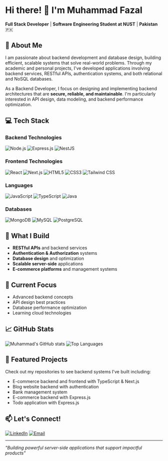 # Hi there! 👋 I'm Muhammad Fazal

**Full Stack Developer** | **Software Engineering Student at NUST** | **Pakistan** 🇵🇰

## 🚀 About Me
I am passionate about backend development and database design, building efficient, scalable systems that solve real-world problems. Through my academic and personal projects, I've developed applications involving backend services, RESTful APIs, authentication systems, and both relational and NoSQL databases.

As a Backend Developer, I focus on designing and implementing backend architectures that are **secure, reliable, and maintainable**. I'm particularly interested in API design, data modeling, and backend performance optimization.

## 💻 Tech Stack

### Backend Technologies
![Node.js](https://img.shields.io/badge/-Node.js-339933?style=flat-square&logo=node.js&logoColor=white)
![Express.js](https://img.shields.io/badge/-Express.js-000000?style=flat-square&logo=express&logoColor=white)
![NestJS](https://img.shields.io/badge/-NestJS-E0234E?style=flat-square&logo=nestjs&logoColor=white)

### Frontend Technologies
![React](https://img.shields.io/badge/-React-61DAFB?style=flat-square&logo=react&logoColor=black)
![Next.js](https://img.shields.io/badge/-Next.js-000000?style=flat-square&logo=next.js&logoColor=white)
![HTML5](https://img.shields.io/badge/-HTML5-E34F26?style=flat-square&logo=html5&logoColor=white)
![CSS3](https://img.shields.io/badge/-CSS3-1572B6?style=flat-square&logo=css3&logoColor=white)
![Tailwind CSS](https://img.shields.io/badge/-Tailwind%20CSS-06B6D4?style=flat-square&logo=tailwindcss&logoColor=white)

### Languages
![JavaScript](https://img.shields.io/badge/-JavaScript-F7DF1E?style=flat-square&logo=javascript&logoColor=black)
![TypeScript](https://img.shields.io/badge/-TypeScript-3178C6?style=flat-square&logo=typescript&logoColor=white)
![Java](https://img.shields.io/badge/-Java-007396?style=flat-square&logo=java&logoColor=white)

### Databases
![MongoDB](https://img.shields.io/badge/-MongoDB-47A248?style=flat-square&logo=mongodb&logoColor=white)
![MySQL](https://img.shields.io/badge/-MySQL-4479A1?style=flat-square&logo=mysql&logoColor=white)
![PostgreSQL](https://img.shields.io/badge/-PostgreSQL-336791?style=flat-square&logo=postgresql&logoColor=white)

## 🌟 What I Build
- **RESTful APIs** and backend services
- **Authentication & Authorization** systems
- **Database design** and optimization
- **Scalable server-side** applications
- **E-commerce platforms** and management systems

## 🎯 Current Focus
- Advanced backend concepts
- API design best practices
- Database performance optimization
- Learning cloud technologies

## 📈 GitHub Stats
![Muhammad's GitHub stats](https://github-readme-stats.vercel.app/api?username=fazal7090&show_icons=true&theme=radical&hide_border=true)
![Top Languages](https://github-readme-stats.vercel.app/api/top-langs/?username=fazal7090&layout=compact&theme=radical&hide_border=true)

## 🚀 Featured Projects
Check out my repositories to see backend systems I've built including:
- E-commerce backend and frontend with TypeScript & Next.js
- Blog website backend with authentication
- Bank management system
- E-commerce backend with Express.js
- Todo application with Express.js

## 📫 Let's Connect!
[![LinkedIn](https://img.shields.io/badge/-LinkedIn-0077B5?style=flat-square&logo=linkedin&logoColor=white)](https://www.linkedin.com/in/muhammad-fazal-84781a33b)
[![Email](https://img.shields.io/badge/-Email-D14836?style=flat-square&logo=gmail&logoColor=white)](mailto:your-email@example.com)

---
*"Building powerful server-side applications that support impactful products"*
